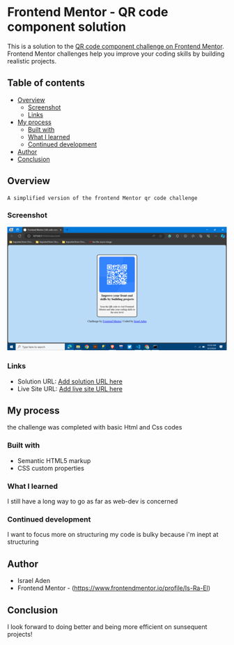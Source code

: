 # Frontend Mentor - QR code component solution

This is a solution to the [QR code component challenge on Frontend Mentor](https://www.frontendmentor.io/challenges/qr-code-component-iux_sIO_H). Frontend Mentor challenges help you improve your coding skills by building realistic projects. 

## Table of contents

- [Overview](#overview)
  - [Screenshot](#screenshot)
  - [Links](#links)
- [My process](#my-process)
  - [Built with](#built-with)
  - [What I learned](#what-i-learned)
  - [Continued development](#continued-development)
- [Author](#author)
- [Conclusion](#acknowledgments)




## Overview
    A simplified version of the frontend Mentor qr code challenge
### Screenshot
  

![](page_screenshot.png)

### Links

- Solution URL: [Add solution URL here](https://your-solution-url.com)
- Live Site URL: [Add live site URL here](https://your-live-site-url.com)

## My process
  the challenge was completed with basic Html and Css codes 
### Built with

- Semantic HTML5 markup
- CSS custom properties

### What I learned

I still have a long way to go as far as web-dev is concerned



### Continued development

I want to focus more on structuring
my code is bulky because i'm inept at structuring




## Author

- Israel Aden
- Frontend Mentor - (https://www.frontendmentor.io/profile/Is-Ra-El)



## Conclusion
I look forward to doing better and being more efficient on sunsequent projects!

